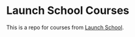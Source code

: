 # Launch School Courses

This is a repo for courses from [Launch School](https://www.launchschool.com).
